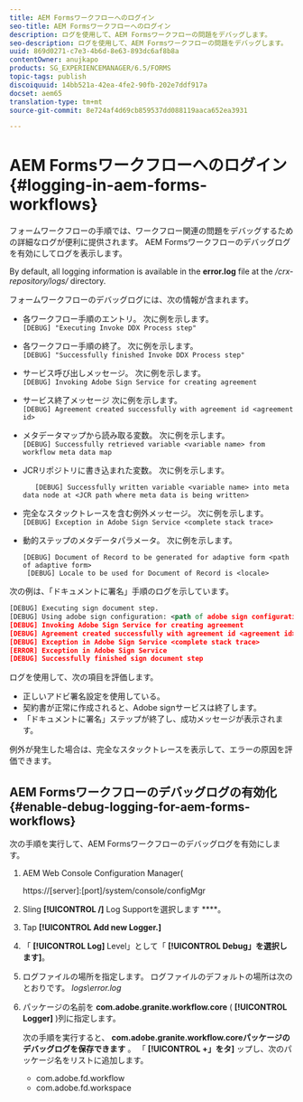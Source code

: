 ```yaml
---
title: AEM Formsワークフローへのログイン
seo-title: AEM Formsワークフローへのログイン
description: ログを使用して、AEM Formsワークフローの問題をデバッグします。
seo-description: ログを使用して、AEM Formsワークフローの問題をデバッグします。
uuid: 869d0271-c7e3-4b6d-8e63-893dc6af8b8a
contentOwner: anujkapo
products: SG_EXPERIENCEMANAGER/6.5/FORMS
topic-tags: publish
discoiquuid: 14bb521a-42ea-4fe2-90fb-202e7ddf917a
docset: aem65
translation-type: tm+mt
source-git-commit: 8e724af4d69cb859537dd088119aaca652ea3931

---
```



# AEM Formsワークフローへのログイン{#logging-in-aem-forms-workflows}

フォームワークフローの手順では、ワークフロー関連の問題をデバッグするための詳細なログが便利に提供されます。 AEM Formsワークフローのデバッグログを有効にしてログを表示します。

By default, all logging information is available in the **error.log** file at the */crx-repository/logs/* directory.

フォームワークフローのデバッグログには、次の情報が含まれます。

* 各ワークフロー手順のエントリ。 次に例を示します。\
   `[DEBUG] "Executing Invoke DDX Process step"`

* 各ワークフロー手順の終了。 次に例を示します。\
   `[DEBUG] "Successfully finished Invoke DDX Process step"`

* サービス呼び出しメッセージ。 次に例を示します。\
   `[DEBUG] Invoking Adobe Sign Service for creating agreement`

* サービス終了メッセージ 次に例を示します。\
   `[DEBUG] Agreement created successfully with agreement id <agreement id>`

* メタデータマップから読み取る変数。 次に例を示します。\
   `[DEBUG] Successfully retrieved variable <variable name> from workflow meta data map`

* JCRリポジトリに書き込まれた変数。 次に例を示します。

   ```
      [DEBUG] Successfully written variable <variable name> into meta data node at <JCR path where meta data is being written>
   ```

* 完全なスタックトレースを含む例外メッセージ。 次に例を示します。\
   `[DEBUG] Exception in Adobe Sign Service <complete stack trace>`

* 動的ステップのメタデータパラメータ。 次に例を示します。

   ```
   [DEBUG] Document of Record to be generated for adaptive form <path of adaptive form>
    [DEBUG] Locale to be used for Document of Record is <locale>
   ```

次の例は、「ドキュメントに署名」手順のログを示しています。

```xml
[DEBUG] Executing sign document step.
[DEBUG] Using adobe sign configuration: <path of adobe sign configuration>
[DEBUG] Invoking Adobe Sign Service for creating agreement
[DEBUG] Agreement created successfully with agreement id <agreement id>
[DEBUG] Exception in Adobe Sign Service <complete stack trace>
[ERROR] Exception in Adobe Sign Service
[DEBUG] Successfully finished sign document step
```

ログを使用して、次の項目を評価します。

* 正しいアドビ署名設定を使用している。
* 契約書が正常に作成されると、Adobe signサービスは終了します。
* 「ドキュメントに署名」ステップが終了し、成功メッセージが表示されます。

例外が発生した場合は、完全なスタックトレースを表示して、エラーの原因を評価できます。

## AEM Formsワークフローのデバッグログの有効化 {#enable-debug-logging-for-aem-forms-workflows}

次の手順を実行して、AEM Formsワークフローのデバッグログを有効にします。

1. AEM Web Console Configuration Manager(

   https://[server]:[port]/system/console/configMgr

1. Sling **[!UICONTROL /]** Log Supportを選択します ****。
1. Tap **[!UICONTROL Add new Logger.]**
1. 「 **[!UICONTROL Log]** Level」として「 **[!UICONTROL Debug」を選択します]**。
1. ログファイルの場所を指定します。 ログファイルのデフォルトの場所は次のとおりです。 *logs\error.log*
1. パッケージの名前を **com.adobe.granite.workflow.core** ( **[!UICONTROL Logger]** )列に指定します。

   次の手順を実行すると、 **com.adobe.granite.workflow.coreパッケージのデバッグログを保存できます** 。 「 **[!UICONTROL +」をタ]** ップし、次のパッケージ名をリストに追加します。

   * com.adobe.fd.workflow
   * com.adobe.fd.workspace


